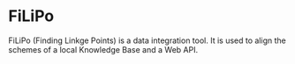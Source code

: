# FiLiPo
FiLiPo (Finding Linkge Points) is a data integration tool. It is used to align the schemes of a local Knowledge Base and a Web API. 
